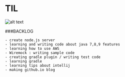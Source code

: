 # TIL
![alt text](https://bergmantil.com/wp-content/themes/bergmantil/assets/img/images/til-logo2.png)

###BACKLOG
```
- create node.js server 
- learning and writing code about java 7,8,9 features
- learning how to use AWS
- Wiremock : writing sample code 
- creating gradle plugin / writing test code
- learning gradle
- learning tips about intellij
- making github.io blog
```
